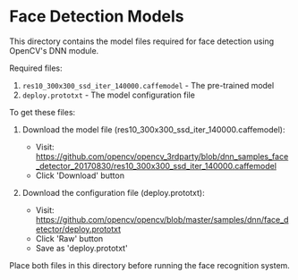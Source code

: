 # Face Detection Models

This directory contains the model files required for face detection using OpenCV's DNN module.

Required files:
1. `res10_300x300_ssd_iter_140000.caffemodel` - The pre-trained model
2. `deploy.prototxt` - The model configuration file

To get these files:

1. Download the model file (res10_300x300_ssd_iter_140000.caffemodel):
   - Visit: https://github.com/opencv/opencv_3rdparty/blob/dnn_samples_face_detector_20170830/res10_300x300_ssd_iter_140000.caffemodel
   - Click 'Download' button

2. Download the configuration file (deploy.prototxt):
   - Visit: https://github.com/opencv/opencv/blob/master/samples/dnn/face_detector/deploy.prototxt
   - Click 'Raw' button
   - Save as 'deploy.prototxt'

Place both files in this directory before running the face recognition system.
